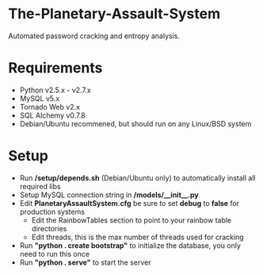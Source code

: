 The-Planetary-Assault-System
============================
Automated password cracking and entropy analysis.

Requirements
===============
* Python v2.5.x - v2.7.x
* MySQL v5.x
* Tornado Web v2.x
* SQL Alchemy v0.7.8
* Debian/Ubuntu recommened, but should run on any Linux/BSD system

Setup
========
* Run __/setup/depends.sh__ (Debian/Ubuntu only) to automatically install all required libs
* Setup MySQL connection string in __/models/\_\_init\_\_.py__
* Edit __PlanetaryAssaultSystem.cfg__ be sure to set __debug__ to __false__ for production systems
	* Edit the RainbowTables section to point to your rainbow table directories
	* Edit threads, this is the max number of threads used for cracking
* Run __"python . create bootstrap"__ to initialize the database, you only need to run this once
* Run __"python . serve"__ to start the server
